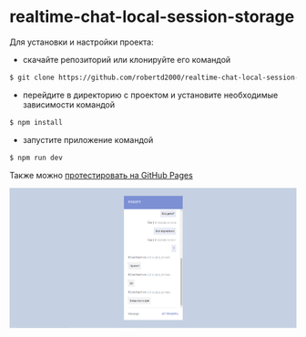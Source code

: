 # realtime-chat-local-session-storage

Для установки и настройки проекта:

- скачайте репозиторий или клонируйте его командой
```sh
$ git clone https://github.com/robertd2000/realtime-chat-local-session-storage.git
```

- перейдите в директорию с проектом и установите необходимые зависимости командой 
```sh
$ npm install
```

- запустите приложение командой 
```sh
$ npm run dev
```

Также можно [протестировать на GitHub Pages](https://robertd2000.github.io/realtime-chat-local-session-storage/)

![preview](https://github.com/robertd2000/realtime-chat-local-session-storage/blob/main/src/assets/1.png?raw=true)
